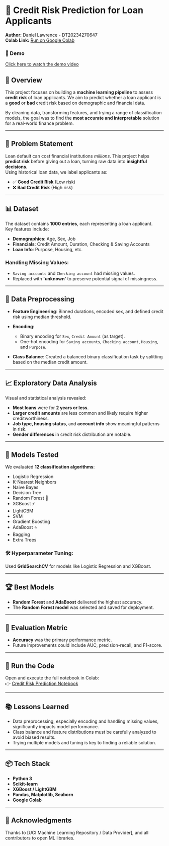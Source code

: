 
# 🏦 Credit Risk Prediction for Loan Applicants

**Author:** Daniel Lawrence - DT20234270647  
**Colab Link:** [Run on Google Colab](https://colab.research.google.com/drive/1DqkOasBa4ykOP05PbxLLIQftcdxJGrHZ?usp=sharing)
### 🎥 Demo

[Click here to watch the demo video](demo_chat_bot.mp4)


## 📌 Overview

This project focuses on building a **machine learning pipeline** to assess **credit risk** of loan applicants. We aim to predict whether a loan applicant is a **good** or **bad** credit risk based on demographic and financial data.

By cleaning data, transforming features, and trying a range of classification models, the goal was to find the **most accurate and interpretable** solution for a real-world finance problem.

---

## 🧠 Problem Statement

Loan default can cost financial institutions *millions*. This project helps **predict risk** before giving out a loan, turning raw data into **insightful decisions**.  
Using historical loan data, we label applicants as:

- ✅ **Good Credit Risk** (Low risk)
- ❌ **Bad Credit Risk** (High risk)

---

## 📊 Dataset

The dataset contains **1000 entries**, each representing a loan applicant.  
Key features include:

- **Demographics**: Age, Sex, Job
- **Financials**: Credit Amount, Duration, Checking & Saving Accounts
- **Loan Info**: Purpose, Housing, etc.

### Handling Missing Values:
- `Saving accounts` and `Checking account` had missing values.
- Replaced with **'unknown'** to preserve potential signal of missingness.

---

## 🔧 Data Preprocessing

- **Feature Engineering**: Binned durations, encoded sex, and defined credit risk using median threshold.
- **Encoding**:
  - Binary encoding for `Sex`, `Credit Amount` (as target).
  - One-hot encoding for `Saving accounts`, `Checking account`, `Housing`, and `Purpose`.

- **Class Balance**: Created a balanced binary classification task by splitting based on the median credit amount.

---

## 📈 Exploratory Data Analysis

Visual and statistical analysis revealed:

- **Most loans** were for **2 years or less**.
- **Larger credit amounts** are less common and likely require higher creditworthiness.
- **Job type, housing status**, and **account info** show meaningful patterns in risk.
- **Gender differences** in credit risk distribution are notable.

---

## 🤖 Models Tested

We evaluated **12 classification algorithms**:

- Logistic Regression
- K-Nearest Neighbors
- Naive Bayes
- Decision Tree
- Random Forest 🌲
- XGBoost ⚡
- LightGBM
- SVM
- Gradient Boosting
- AdaBoost ⭐
- Bagging
- Extra Trees

### 🛠️ Hyperparameter Tuning:
Used **GridSearchCV** for models like Logistic Regression and XGBoost.

---

## 🏆 Best Models

- **Random Forest** and **AdaBoost** delivered the highest accuracy.
- The **Random Forest model** was selected and saved for deployment.

---

## 🧪 Evaluation Metric

- **Accuracy** was the primary performance metric.
- Future improvements could include AUC, precision-recall, and F1-score.

---

## 🚀 Run the Code

Open and execute the full notebook in Colab:  
👉 [Credit Risk Prediction Notebook](https://colab.research.google.com/drive/1DqkOasBa4ykOP05PbxLLIQftcdxJGrHZ?usp=sharing)

---

## 📚 Lessons Learned

- Data preprocessing, especially encoding and handling missing values, significantly impacts model performance.
- Class balance and feature distributions must be carefully analyzed to avoid biased results.
- Trying multiple models and tuning is key to finding a reliable solution.

---

## 📦 Tech Stack

- **Python 3**
- **Scikit-learn**
- **XGBoost / LightGBM**
- **Pandas, Matplotlib, Seaborn**
- **Google Colab**

---

## 🙌 Acknowledgments

Thanks to [UCI Machine Learning Repository / Data Provider], and all contributors to open ML libraries.
